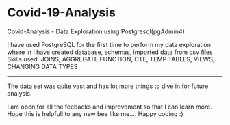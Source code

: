 # Covid-19-Analysis
Covid-Analysis - Data Exploration using Postgresql(pgAdmin4)

I have used PostgreSQL for the first time to perform my data exploration where in I have created database, schemas, imported data from csv files
Skills used: JOINS, AGGREGATE FUNCTION, CTE, TEMP TABLES, VIEWS, CHANGING DATA TYPES

-----------------------------------------------------------------

The data set was quite vast and has lot more things to dive in for future analysis. 

I am open for all the feebacks and improvement so that I can learn more. Hope this is helpfull to any new bee like me....
Happy coding :)
